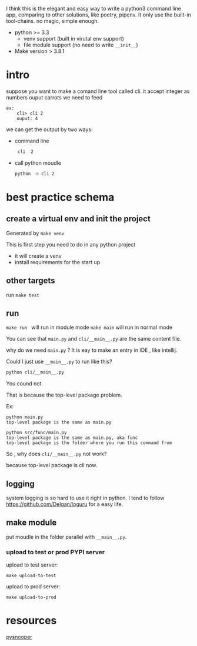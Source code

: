 I think this is the elegant and easy way to write a python3 command line app, comparing to other solutions, like poetry, pipenv.
It only use the built-in tool-chains. no magic, simple enough.

- python >= 3.3
    - venv support (built in virutal env support)
    - file module support (no need to write `__init__`)
- Make version > 3.8.1  


# intro
suppose you want to make a comand line tool called cli.
it accept integer as numbers
ouput carrots we need to feed
```
ex:
	cli> cli 2 
	ouput: 4
```

we can get the output by two ways:
- command line
	```bash
	 cli  2
	```

- call python moudle 
  ``` bash
  python -m cli 2
  ```



# best practice schema 
## create a virtual env and init the project
Generated by `make venv`

This is first step you need to do in any python project
- it will create a venv
- install requirements for the start up


## other targets

run `make test`

## run
`make run ` will run in module mode 
`make main` will run in normal mode


You can see that `main.py` and `cli/__main__.py` are the same  content file.

why do we need `main.py` ? 
It is eay to make an  entry in IDE , like intellij.


Could I just use `__main__.py` to run  like this?
``` bash
python cli/__main__.py
```
You cound not.

That is because the top-level package problem.

Ex:
```
python main.py 
top-level package is the same as main.py

python src/func/main.py  
top-level package is the same as main.py, aka func 
top-level package is the folder where you run this command from
```

So , why does `cli/__main__.py` not work?

because top-level package is cli now.


## logging 
system logging is so hard to use it right in python. 
I tend to follow https://github.com/Delgan/loguru for a easy life.

## make module
  put moudle in the folder parallel with `__main__.py`.


### upload to test or prod PYPI server 
upload to test server:
```
make upload-to-test 
```

upload to prod server:
```
make upload-to-prod
```


# resources
[pysnooper](https://github.com/cool-rr/pysnooper)
